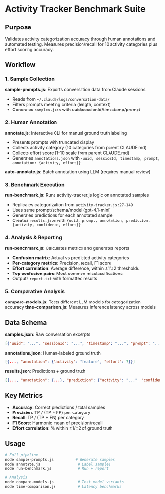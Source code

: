 # Activity Tracker Benchmark Suite

## Purpose
Validates activity categorization accuracy through human annotations and automated testing. Measures precision/recall for 10 activity categories plus effort scoring accuracy.

## Workflow

### 1. Sample Collection
**sample-prompts.js**: Exports conversation data from Claude sessions
- Reads from `~/.claude/logs/conversation-data/`
- Filters prompts meeting criteria (length, context)
- Generates `samples.json` with uuid/sessionId/timestamp/prompt

### 2. Human Annotation
**annotate.js**: Interactive CLI for manual ground truth labeling
- Presents prompts with truncated display
- Collects activity category (10 categories from parent CLAUDE.md)
- Collects effort score (1-10 scale from parent CLAUDE.md)
- Generates `annotations.json` with `{uuid, sessionId, timestamp, prompt, annotation: {activity, effort}}`

**auto-annotate.js**: Batch annotation using LLM (requires manual review)

### 3. Benchmark Execution
**run-benchmark.js**: Runs activity-tracker.js logic on annotated samples
- Replicates categorization from `activity-tracker.js:27-149`
- Uses same prompt/schema/model (gpt-4.1-mini)
- Generates predictions for each annotated sample
- Creates `results.json` with `{uuid, prompt, annotation, prediction: {activity, confidence, effort}}`

### 4. Analysis & Reporting
**run-benchmark.js**: Calculates metrics and generates reports
- **Confusion matrix**: Actual vs predicted activity categories
- **Per-category metrics**: Precision, recall, F1 score
- **Effort correlation**: Average difference, within ±1/±2 thresholds
- **Top confusion pairs**: Most common misclassifications
- Outputs `report.txt` with formatted results

### 5. Comparative Analysis
**compare-models.js**: Tests different LLM models for categorization accuracy
**time-comparison.js**: Measures inference latency across models

## Data Schema

**samples.json**: Raw conversation excerpts
```json
[{"uuid": "...", "sessionId": "...", "timestamp": "...", "prompt": "..."}]
```

**annotations.json**: Human-labeled ground truth
```json
[{..., "annotation": {"activity": "feature", "effort": 7}}]
```

**results.json**: Predictions + ground truth
```json
[{..., "annotation": {...}, "prediction": {"activity": "...", "confidence": 0.95, "effort": 6}}]
```

## Key Metrics
- **Accuracy**: Correct predictions / total samples
- **Precision**: TP / (TP + FP) per category
- **Recall**: TP / (TP + FN) per category
- **F1 Score**: Harmonic mean of precision/recall
- **Effort correlation**: % within ±1/±2 of ground truth

## Usage
```bash
# Full pipeline
node sample-prompts.js          # Generate samples
node annotate.js                 # Label samples
node run-benchmark.js            # Run + report

# Analysis
node compare-models.js           # Test model variants
node time-comparison.js          # Latency benchmarks
```
